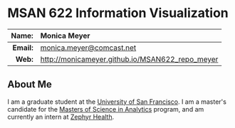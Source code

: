 
MSAN 622 Information Visualization
==================================

|  **Name:** | Monica Meyer           |
|-----------:|:-----------------------|
| **Email:** | <monica.meyer@comcast.net> |
|   **Web:** | <http://monicameyer.github.io/MSAN622_repo_meyer> |

## About Me ##

I am a graduate student at the [University of San Francisco](http://www.usfca.edu/). I am a master's candidate for the  [Masters of Science in Analytics](https://www.usfca.edu/analytics/) program, and am currently an intern at [Zephyr Health](https://zephyrhealth.com). </p>
